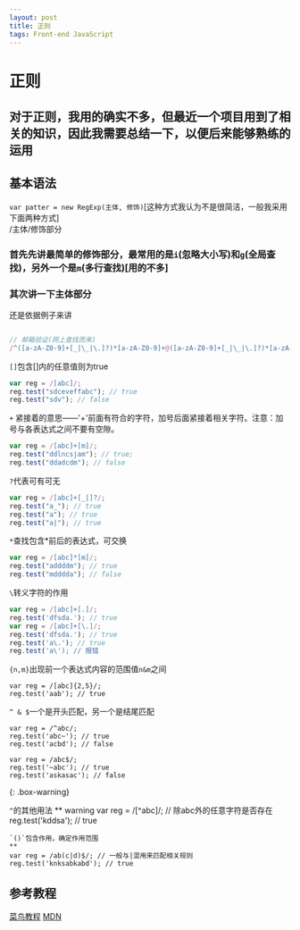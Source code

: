 ```yaml
---
layout: post
title: 正则
tags: Front-end JavaScript
---
```


# 正则

## 对于正则，我用的确实不多，但最近一个项目用到了相关的知识，因此我需要总结一下，以便后来能够熟练的运用

## 基本语法
`var patter = new RegExp(主体, 修饰)`[这种方式我认为不是很简洁，一般我采用下面两种方式]<br/>
/主体/修饰部分<br/>
### 首先先讲最简单的修饰部分，最常用的是`i`(忽略大小写)和`g`(全局查找)，另外一个是`m`(多行查找)[用的不多]
### 其次讲一下主体部分
还是依据例子来讲
``` js

// 邮箱验证(网上查找而来)
/^([a-zA-Z0-9]+[_|\_|\.]?)*[a-zA-Z0-9]+@([a-zA-Z0-9]+[_|\_|\.]?)*[a-zA-Z0-9]+\.[a-zA-Z]{2,3}$/
```
`[]`包含[]内的任意值则为true
``` js
var reg = /[abc]/;
reg.test("sdceveffabc"); // true
reg.test("sdv"); // false
```
`+` 紧接着的意思——'+'前面有符合的字符，加号后面紧接着相关字符。注意：加号与各表达式之间不要有空隙。
``` js
var reg = /[abc]+[m]/;
reg.test("ddlncsjam"); // true;
reg.test("ddadcdm"); // false
```
`?`代表可有可无
``` js
var reg = /[abc]+[_|]?/;
reg.test("a_"); // true
reg.test("a"); // true
reg.test("a|"); // true
```
`*`查找包含*前后的表达式，可交换
``` js
var reg = /[abc]*[m]/;
reg.test("addddm"); // true
reg.test("mdddda"); // false
```
`\`转义字符的作用
``` js
var reg = /[abc]+[.]/;
reg.test('dfsda.'); // true
var reg = /[abc]+[\.]/;
reg.test('dfsda.'); // true
reg.test('a\.'); // true
reg.test('a\'); // 报错
```
`{n,m}`出现前一个表达式内容的范围值`n&m`之间
```
var reg = /[abc]{2,5}/;
reg.test('aab'); // true
```
`^ & $`一个是开头匹配，另一个是结尾匹配
```
var reg = /^abc/;
reg.test('abc~'); // true
reg.test('acbd'); // false

var reg = /abc$/;
reg.test('~abc'); // true
reg.test('askasac'); // false
```
{: .box-warning}

`^`的其他用法
** warning
var reg = /[^abc]/; // 除abc外的任意字符是否存在
reg.test('kddsa'); // true
```
`()`包含作用，确定作用范围
**
var reg = /ab(c|d)$/; // 一般与|混用来匹配相关规则
reg.test('knksabkabd'); // true
```
## 参考教程
<a href="http://www.runoob.com/jsref/jsref-obj-regexp.html" target="_blank">菜鸟教程</a>
<a href="https://developer.mozilla.org/zh-CN/docs/Web/JavaScript/Guide/Regular_Expressions#special-plus" target="_blank">MDN</a>
